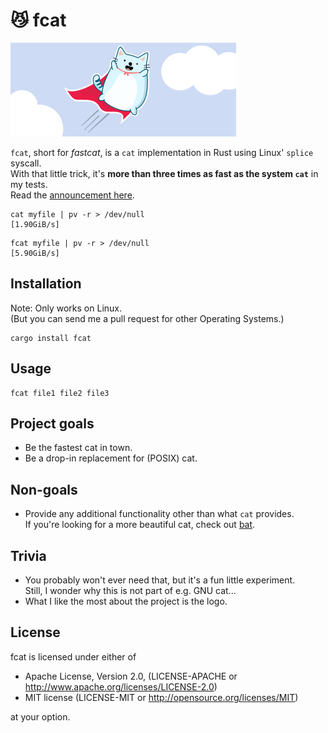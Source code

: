 # 😼 fcat

![fastcat logo](/fastcat.svg)

`fcat`, short for *fastcat*, is a `cat` implementation in Rust using Linux' `splice` syscall.  
With that little trick, it's **more than three times as fast as the system `cat`** in my tests.  
Read the [announcement here](https://matthias-endler.de/2018/fastcat).

```
cat myfile | pv -r > /dev/null
[1.90GiB/s]
```

```
fcat myfile | pv -r > /dev/null
[5.90GiB/s]
```


## Installation

Note: Only works on Linux.  
(But you can send me a pull request for other Operating Systems.)

```
cargo install fcat
```

## Usage

```
fcat file1 file2 file3
```

## Project goals

* Be the fastest cat in town.
* Be a drop-in replacement for (POSIX) cat.

## Non-goals

* Provide any additional functionality other than what `cat` provides.  
  If you're looking for a more beautiful cat, check out [bat](https://github.com/sharkdp/bat).

## Trivia

* You probably won't ever need that, but it's a fun little experiment.  
  Still, I wonder why this is not part of e.g. GNU cat...
* What I like the most about the project is the logo.

## License

fcat is licensed under either of

* Apache License, Version 2.0, (LICENSE-APACHE or
  http://www.apache.org/licenses/LICENSE-2.0)
* MIT license (LICENSE-MIT or http://opensource.org/licenses/MIT)

at your option.
